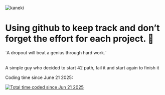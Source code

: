 ![kaneki](https://github.com/user-attachments/assets/85aa0520-bdbf-4079-b220-49f6cc8ccc8e)

<h1>Using github to keep track and don’t forget the effort for each project. 🚀 </h1>
`A dropout will beat a genius through hard work.`
<br>
<br>
<p>A simple guy who decided to start 42 path, fail it and start again to finish it</p>
<p>
  Coding time since June 21 2025:
</p>
  <a href="https://wakatime.com/@67f40e9d-8818-4e5c-b889-df89a0380bd2"><img src="https://wakatime.com/badge/user/67f40e9d-8818-4e5c-b889-df89a0380bd2.svg" alt="Total time coded since Jun 21 2025" /></a>
<!--
<p align="center">
  <p>
    Skills acquired:
  </p>
  <img src="https://skillicons.dev/icons?i=java,c,bash,git,linux,mysql,vscode" />
</p>
-->
